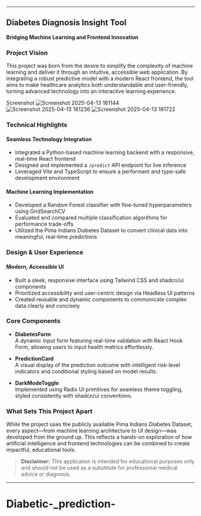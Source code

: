 
---

## **Diabetes Diagnosis Insight Tool**  
**Bridging Machine Learning and Frontend Innovation**

### **Project Vision**  
This project was born from the desire to simplify the complexity of machine learning and deliver it through an intuitive, accessible web application. By integrating a robust predictive model with a modern React frontend, the tool aims to make healthcare analytics both understandable and user-friendly, turning advanced technology into an interactive learning experience.

Screenshot
![Screenshot 2025-04-13 181144](https://github.com/user-attachments/assets/7b41d5a9-ae74-4869-b946-03f303518102)
![Screenshot 2025-04-13 181236](https://github.com/user-attachments/assets/d2a3b9fe-17ea-4ba2-a857-205cc759129f)
![Screenshot 2025-04-13 181722](https://github.com/user-attachments/assets/d3ff8377-00eb-4b49-8381-a6670f032d5f)



### **Technical Highlights**

#### **Seamless Technology Integration**
- Integrated a Python-based machine learning backend with a responsive, real-time React frontend  
- Designed and implemented a `/predict` API endpoint for live inference  
- Leveraged Vite and TypeScript to ensure a performant and type-safe development environment

#### **Machine Learning Implementation**
- Developed a Random Forest classifier with fine-tuned hyperparameters using GridSearchCV  
- Evaluated and compared multiple classification algorithms for performance trade-offs  
- Utilized the Pima Indians Diabetes Dataset to convert clinical data into meaningful, real-time predictions

### **Design & User Experience**

#### **Modern, Accessible UI**
- Built a sleek, responsive interface using Tailwind CSS and shadcn/ui components  
- Prioritized accessibility and user-centric design via Headless UI patterns  
- Created reusable and dynamic components to communicate complex data clearly and concisely

### **Core Components**

- **DiabetesForm**  
  A dynamic input form featuring real-time validation with React Hook Form, allowing users to input health metrics effortlessly.

- **PredictionCard**  
  A visual display of the prediction outcome with intelligent risk-level indicators and conditional styling based on model results.

- **DarkModeToggle**  
  Implemented using Radix UI primitives for seamless theme toggling, styled consistently with shadcn/ui conventions.

### **What Sets This Project Apart**  
While the project uses the publicly available Pima Indians Diabetes Dataset, every aspect—from machine learning architecture to UI design—was developed from the ground up. This reflects a hands-on exploration of how artificial intelligence and frontend technologies can be combined to create impactful, educational tools.

> **Disclaimer:** This application is intended for educational purposes only and should not be used as a substitute for professional medical advice or diagnosis.

---

# Diabetic-_prediction-

